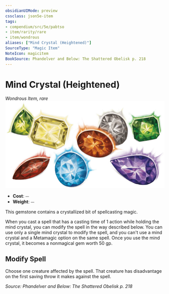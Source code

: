 ```yaml
---
obsidianUIMode: preview
cssclass: json5e-item
tags:
- compendium/src/5e/pabtso
- item/rarity/rare
- item/wondrous
aliases: ["Mind Crystal (Heightened)"]
SourceType: "Magic Item"
NoteIcon: magicitem
BookSource: Phandelver and Below: The Shattered Obelisk p. 218
---
```

# Mind Crystal (Heightened)
*Wondrous Item, rare*  
![](https://raw.githubusercontent.com/5etools-mirror-2/5etools-img/main/items/PaBTSO/Mind%20Crystal.webp#right)  

- **Cost**: ⏤
- **Weight**: ⏤

This gemstone contains a crystallized bit of spellcasting magic.

When you cast a spell that has a casting time of 1 action while holding the mind crystal, you can modify the spell in the way described below. You can use only a single mind crystal to modify the spell, and you can't use a mind crystal and a Metamagic option on the same spell. Once you use the mind crystal, it becomes a nonmagical gem worth 50 gp.

## Modify Spell

Choose one creature affected by the spell. That creature has disadvantage on the first saving throw it makes against the spell.

*Source: Phandelver and Below: The Shattered Obelisk p. 218*